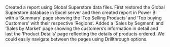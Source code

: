 Created a report using Global Superstore data files. First restored the Global Superstore database in Excel server and then created report in Power BI with a ‘Summary’ page showing the ‘Top Selling Products’ and ‘Top buying Customers’ with their respective ‘Regions’. Added a ‘Sales by Segment’ and ‘Sales by Market’ page showing the customers’s information in detail and last the ‘Product Details’ page reflecting the details of products ordered. We could easily navigate between the pages using Drillthrough options.
